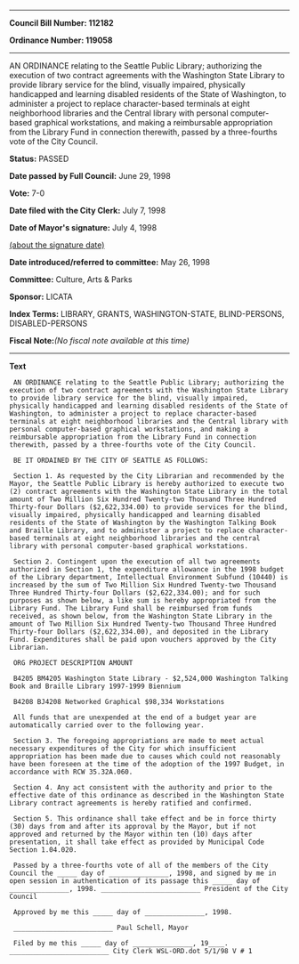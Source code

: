 

********

**Council Bill Number: 112182**
   
**Ordinance Number: 119058**
********

 AN ORDINANCE relating to the Seattle Public Library; authorizing the execution of two contract agreements with the Washington State Library to provide library service for the blind, visually impaired, physically handicapped and learning disabled residents of the State of Washington, to administer a project to replace character-based terminals at eight neighborhood libraries and the Central library with personal computer-based graphical workstations, and making a reimbursable appropriation from the Library Fund in connection therewith, passed by a three-fourths vote of the City Council.

**Status:** PASSED
   
**Date passed by Full Council:** June 29, 1998
   
**Vote:** 7-0
   
**Date filed with the City Clerk:** July 7, 1998
   
**Date of Mayor's signature:** July 4, 1998
   
[(about the signature date)](/~public/approvaldate.htm)
   
   
   
**Date introduced/referred to committee:** May 26, 1998
   
**Committee:** Culture, Arts & Parks
   
**Sponsor:** LICATA
   
   
**Index Terms:** LIBRARY, GRANTS, WASHINGTON-STATE, BLIND-PERSONS, DISABLED-PERSONS

**Fiscal Note:**_(No fiscal note available at this time)_

********

**Text**
   
```
 AN ORDINANCE relating to the Seattle Public Library; authorizing the execution of two contract agreements with the Washington State Library to provide library service for the blind, visually impaired, physically handicapped and learning disabled residents of the State of Washington, to administer a project to replace character-based terminals at eight neighborhood libraries and the Central library with personal computer-based graphical workstations, and making a reimbursable appropriation from the Library Fund in connection therewith, passed by a three-fourths vote of the City Council.

 BE IT ORDAINED BY THE CITY OF SEATTLE AS FOLLOWS:

 Section 1. As requested by the City Librarian and recommended by the Mayor, the Seattle Public Library is hereby authorized to execute two (2) contract agreements with the Washington State Library in the total amount of Two Million Six Hundred Twenty-two Thousand Three Hundred Thirty-four Dollars ($2,622,334.00) to provide services for the blind, visually impaired, physically handicapped and learning disabled residents of the State of Washington by the Washington Talking Book and Braille Library, and to administer a project to replace character-based terminals at eight neighborhood libraries and the central library with personal computer-based graphical workstations.

 Section 2. Contingent upon the execution of all two agreements authorized in Section 1, the expenditure allowance in the 1998 budget of the Library department, Intellectual Environment Subfund (10440) is increased by the sum of Two Million Six Hundred Twenty-two Thousand Three Hundred Thirty-four Dollars ($2,622,334.00); and for such purposes as shown below, a like sum is hereby appropriated from the Library Fund. The Library Fund shall be reimbursed from funds received, as shown below, from the Washington State Library in the amount of Two Million Six Hundred Twenty-two Thousand Three Hundred Thirty-four Dollars ($2,622,334.00), and deposited in the Library Fund. Expenditures shall be paid upon vouchers approved by the City Librarian.

 ORG PROJECT DESCRIPTION AMOUNT

 B4205 BM4205 Washington State Library - $2,524,000 Washington Talking Book and Braille Library 1997-1999 Biennium

 B4208 BJ4208 Networked Graphical $98,334 Workstations

 All funds that are unexpended at the end of a budget year are automatically carried over to the following year.

 Section 3. The foregoing appropriations are made to meet actual necessary expenditures of the City for which insufficient appropriation has been made due to causes which could not reasonably have been foreseen at the time of the adoption of the 1997 Budget, in accordance with RCW 35.32A.060.

 Section 4. Any act consistent with the authority and prior to the effective date of this ordinance as described in the Washington State Library contract agreements is hereby ratified and confirmed.

 Section 5. This ordinance shall take effect and be in force thirty (30) days from and after its approval by the Mayor, but if not approved and returned by the Mayor within ten (10) days after presentation, it shall take effect as provided by Municipal Code Section 1.04.020.

 Passed by a three-fourths vote of all of the members of the City Council the _____ day of _______________, 1998, and signed by me in open session in authentication of its passage this _____ day of _______________, 1998. _________________________ President of the City Council

 Approved by me this _____ day of _______________, 1998.

 _________________________ Paul Schell, Mayor

 Filed by me this _____ day of _______________, 19____. _________________________ City Clerk WSL-ORD.dot 5/1/98 V # 1

```
